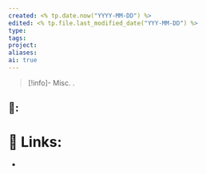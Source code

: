 ```yaml
---
created: <% tp.date.now("YYYY-MM-DD") %>
edited: <% tp.file.last_modified_date("YYY-MM-DD") %>
type: 
tags: 
project: 
aliases: 
ai: true
---
```


>[!info]- Misc.
> .
## 📒: 















# 🔗 Links:
-  

